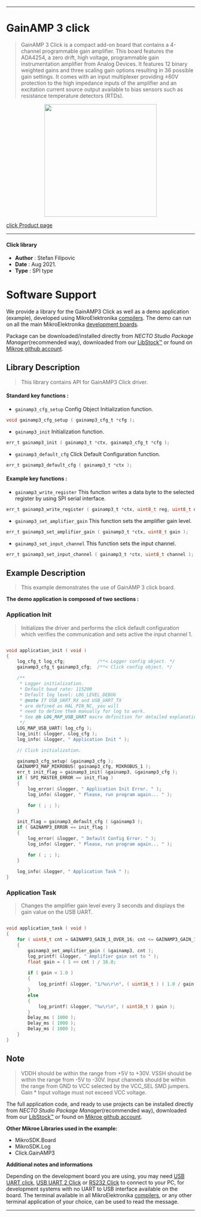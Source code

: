 
---
# GainAMP 3 click

> GainAMP 3 Click is a compact add-on board that contains a 4-channel programmable gain amplifier. This board features the ADA4254, a zero drift, high voltage, programmable gain instrumentation amplifier from Analog Devices. It features 12 binary weighted gains and three scaling gain options resulting in 36 possible gain settings. It comes with an input multiplexer providing ±60V protection to the high impedance inputs of the amplifier and an excitation current source output available to bias sensors such as resistance temperature detectors (RTDs).

<p align="center">
  <img src="https://download.mikroe.com/images/click_for_ide/gainamp3_click.png" height=300px>
</p>

[click Product page](https://www.mikroe.com/gainamp-3-click)

---


#### Click library

- **Author**        : Stefan Filipovic
- **Date**          : Aug 2021.
- **Type**          : SPI type


# Software Support

We provide a library for the GainAMP3 Click
as well as a demo application (example), developed using MikroElektronika
[compilers](https://www.mikroe.com/necto-studio).
The demo can run on all the main MikroElektronika [development boards](https://www.mikroe.com/development-boards).

Package can be downloaded/installed directly from *NECTO Studio Package Manager*(recommended way), downloaded from our [LibStock&trade;](https://libstock.mikroe.com) or found on [Mikroe github account](https://github.com/MikroElektronika/mikrosdk_click_v2/tree/master/clicks).

## Library Description

> This library contains API for GainAMP3 Click driver.

#### Standard key functions :

- `gainamp3_cfg_setup` Config Object Initialization function.
```c
void gainamp3_cfg_setup ( gainamp3_cfg_t *cfg );
```

- `gainamp3_init` Initialization function.
```c
err_t gainamp3_init ( gainamp3_t *ctx, gainamp3_cfg_t *cfg );
```

- `gainamp3_default_cfg` Click Default Configuration function.
```c
err_t gainamp3_default_cfg ( gainamp3_t *ctx );
```

#### Example key functions :

- `gainamp3_write_register` This function writes a data byte to the selected register by using SPI serial interface.
```c
err_t gainamp3_write_register ( gainamp3_t *ctx, uint8_t reg, uint8_t data_in );
```

- `gainamp3_set_amplifier_gain` This function sets the amplifier gain level.
```c
err_t gainamp3_set_amplifier_gain ( gainamp3_t *ctx, uint8_t gain );
```

- `gainamp3_set_input_channel` This function sets the input channel.
```c
err_t gainamp3_set_input_channel ( gainamp3_t *ctx, uint8_t channel );
```

## Example Description

> This example demonstrates the use of GainAMP 3 click board.

**The demo application is composed of two sections :**

### Application Init

> Initializes the driver and performs the click default configuration which verifies the communication and sets active the input channel 1.

```c

void application_init ( void )
{
    log_cfg_t log_cfg;            /**< Logger config object. */
    gainamp3_cfg_t gainamp3_cfg;  /**< Click config object. */

    /** 
     * Logger initialization.
     * Default baud rate: 115200
     * Default log level: LOG_LEVEL_DEBUG
     * @note If USB_UART_RX and USB_UART_TX 
     * are defined as HAL_PIN_NC, you will 
     * need to define them manually for log to work. 
     * See @b LOG_MAP_USB_UART macro definition for detailed explanation.
     */
    LOG_MAP_USB_UART( log_cfg );
    log_init( &logger, &log_cfg );
    log_info( &logger, " Application Init " );

    // Click initialization.

    gainamp3_cfg_setup( &gainamp3_cfg );
    GAINAMP3_MAP_MIKROBUS( gainamp3_cfg, MIKROBUS_1 );
    err_t init_flag = gainamp3_init( &gainamp3, &gainamp3_cfg );
    if ( SPI_MASTER_ERROR == init_flag )
    {
        log_error( &logger, " Application Init Error. " );
        log_info( &logger, " Please, run program again... " );

        for ( ; ; );
    }

    init_flag = gainamp3_default_cfg ( &gainamp3 );
    if ( GAINAMP3_ERROR == init_flag )
    {
        log_error( &logger, " Default Config Error. " );
        log_info( &logger, " Please, run program again... " );

        for ( ; ; );
    }
    
    log_info( &logger, " Application Task " );
}

```

### Application Task

> Changes the amplifier gain level every 3 seconds and displays the gain value on the USB UART.

```c

void application_task ( void )
{
    for ( uint8_t cnt = GAINAMP3_GAIN_1_OVER_16; cnt <= GAINAMP3_GAIN_128; cnt++ )
    {
        gainamp3_set_amplifier_gain ( &gainamp3, cnt );
        log_printf( &logger, " Amplifier gain set to " );
        float gain = ( 1 << cnt ) / 16.0;
        
        if ( gain < 1.0 )
        {
            log_printf( &logger, "1/%u\r\n", ( uint16_t ) ( 1.0 / gain ) );
        }
        else
        {
            log_printf( &logger, "%u\r\n", ( uint16_t ) gain );
        }
        Delay_ms ( 1000 );
        Delay_ms ( 1000 );
        Delay_ms ( 1000 );
    }
}

```

## Note

> VDDH should be within the range from +5V to +30V.
VSSH should be within the range from -5V to -30V.
Input channels should be within the range from GND to VCC selected by the VCC_SEL SMD jumpers.
Gain * Input voltage must not exceed VCC voltage.

The full application code, and ready to use projects can be installed directly from *NECTO Studio Package Manager*(recommended way), downloaded from our [LibStock&trade;](https://libstock.mikroe.com) or found on [Mikroe github account](https://github.com/MikroElektronika/mikrosdk_click_v2/tree/master/clicks).

**Other Mikroe Libraries used in the example:**

- MikroSDK.Board
- MikroSDK.Log
- Click.GainAMP3

**Additional notes and informations**

Depending on the development board you are using, you may need
[USB UART click](http://shop.mikroe.com/usb-uart-click),
[USB UART 2 Click](http://shop.mikroe.com/usb-uart-2-click) or
[RS232 Click](http://shop.mikroe.com/rs232-click) to connect to your PC, for
development systems with no UART to USB interface available on the board. The
terminal available in all MikroElektronika
[compilers](http://shop.mikroe.com/compilers), or any other terminal application
of your choice, can be used to read the message.

---
